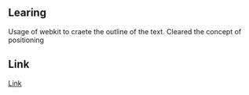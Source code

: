 ## Learing ##
Usage of webkit to craete the outline of the text.
Cleared the concept of positioning

## Link ##
[Link](https://62f9e6b898d7c6068330bf0f--project-neo-14.netlify.app/)